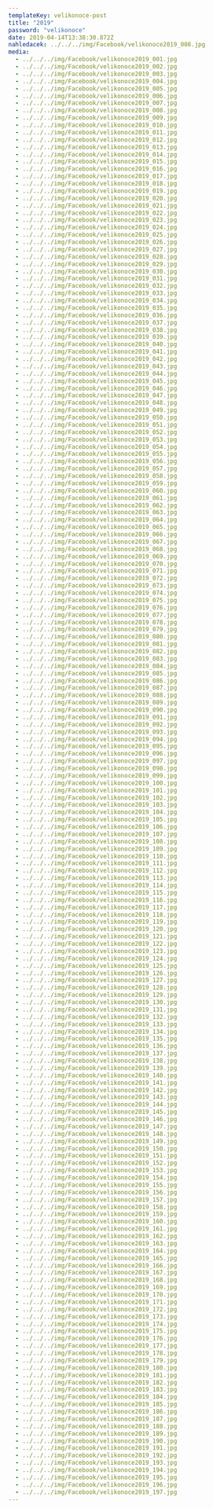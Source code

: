 ```yaml
---
templateKey: velikonoce-post
title: "2019"
password: "velikonoce"
date: 2019-04-14T13:38:30.872Z
nahledacek: ../../../img/Facebook/velikonoce2019_008.jpg
media:
  - ../../../img/Facebook/velikonoce2019_001.jpg
  - ../../../img/Facebook/velikonoce2019_002.jpg
  - ../../../img/Facebook/velikonoce2019_003.jpg
  - ../../../img/Facebook/velikonoce2019_004.jpg
  - ../../../img/Facebook/velikonoce2019_005.jpg
  - ../../../img/Facebook/velikonoce2019_006.jpg
  - ../../../img/Facebook/velikonoce2019_007.jpg
  - ../../../img/Facebook/velikonoce2019_008.jpg
  - ../../../img/Facebook/velikonoce2019_009.jpg
  - ../../../img/Facebook/velikonoce2019_010.jpg
  - ../../../img/Facebook/velikonoce2019_011.jpg
  - ../../../img/Facebook/velikonoce2019_012.jpg
  - ../../../img/Facebook/velikonoce2019_013.jpg
  - ../../../img/Facebook/velikonoce2019_014.jpg
  - ../../../img/Facebook/velikonoce2019_015.jpg
  - ../../../img/Facebook/velikonoce2019_016.jpg
  - ../../../img/Facebook/velikonoce2019_017.jpg
  - ../../../img/Facebook/velikonoce2019_018.jpg
  - ../../../img/Facebook/velikonoce2019_019.jpg
  - ../../../img/Facebook/velikonoce2019_020.jpg
  - ../../../img/Facebook/velikonoce2019_021.jpg
  - ../../../img/Facebook/velikonoce2019_022.jpg
  - ../../../img/Facebook/velikonoce2019_023.jpg
  - ../../../img/Facebook/velikonoce2019_024.jpg
  - ../../../img/Facebook/velikonoce2019_025.jpg
  - ../../../img/Facebook/velikonoce2019_026.jpg
  - ../../../img/Facebook/velikonoce2019_027.jpg
  - ../../../img/Facebook/velikonoce2019_028.jpg
  - ../../../img/Facebook/velikonoce2019_029.jpg
  - ../../../img/Facebook/velikonoce2019_030.jpg
  - ../../../img/Facebook/velikonoce2019_031.jpg
  - ../../../img/Facebook/velikonoce2019_032.jpg
  - ../../../img/Facebook/velikonoce2019_033.jpg
  - ../../../img/Facebook/velikonoce2019_034.jpg
  - ../../../img/Facebook/velikonoce2019_035.jpg
  - ../../../img/Facebook/velikonoce2019_036.jpg
  - ../../../img/Facebook/velikonoce2019_037.jpg
  - ../../../img/Facebook/velikonoce2019_038.jpg
  - ../../../img/Facebook/velikonoce2019_039.jpg
  - ../../../img/Facebook/velikonoce2019_040.jpg
  - ../../../img/Facebook/velikonoce2019_041.jpg
  - ../../../img/Facebook/velikonoce2019_042.jpg
  - ../../../img/Facebook/velikonoce2019_043.jpg
  - ../../../img/Facebook/velikonoce2019_044.jpg
  - ../../../img/Facebook/velikonoce2019_045.jpg
  - ../../../img/Facebook/velikonoce2019_046.jpg
  - ../../../img/Facebook/velikonoce2019_047.jpg
  - ../../../img/Facebook/velikonoce2019_048.jpg
  - ../../../img/Facebook/velikonoce2019_049.jpg
  - ../../../img/Facebook/velikonoce2019_050.jpg
  - ../../../img/Facebook/velikonoce2019_051.jpg
  - ../../../img/Facebook/velikonoce2019_052.jpg
  - ../../../img/Facebook/velikonoce2019_053.jpg
  - ../../../img/Facebook/velikonoce2019_054.jpg
  - ../../../img/Facebook/velikonoce2019_055.jpg
  - ../../../img/Facebook/velikonoce2019_056.jpg
  - ../../../img/Facebook/velikonoce2019_057.jpg
  - ../../../img/Facebook/velikonoce2019_058.jpg
  - ../../../img/Facebook/velikonoce2019_059.jpg
  - ../../../img/Facebook/velikonoce2019_060.jpg
  - ../../../img/Facebook/velikonoce2019_061.jpg
  - ../../../img/Facebook/velikonoce2019_062.jpg
  - ../../../img/Facebook/velikonoce2019_063.jpg
  - ../../../img/Facebook/velikonoce2019_064.jpg
  - ../../../img/Facebook/velikonoce2019_065.jpg
  - ../../../img/Facebook/velikonoce2019_066.jpg
  - ../../../img/Facebook/velikonoce2019_067.jpg
  - ../../../img/Facebook/velikonoce2019_068.jpg
  - ../../../img/Facebook/velikonoce2019_069.jpg
  - ../../../img/Facebook/velikonoce2019_070.jpg
  - ../../../img/Facebook/velikonoce2019_071.jpg
  - ../../../img/Facebook/velikonoce2019_072.jpg
  - ../../../img/Facebook/velikonoce2019_073.jpg
  - ../../../img/Facebook/velikonoce2019_074.jpg
  - ../../../img/Facebook/velikonoce2019_075.jpg
  - ../../../img/Facebook/velikonoce2019_076.jpg
  - ../../../img/Facebook/velikonoce2019_077.jpg
  - ../../../img/Facebook/velikonoce2019_078.jpg
  - ../../../img/Facebook/velikonoce2019_079.jpg
  - ../../../img/Facebook/velikonoce2019_080.jpg
  - ../../../img/Facebook/velikonoce2019_081.jpg
  - ../../../img/Facebook/velikonoce2019_082.jpg
  - ../../../img/Facebook/velikonoce2019_083.jpg
  - ../../../img/Facebook/velikonoce2019_084.jpg
  - ../../../img/Facebook/velikonoce2019_085.jpg
  - ../../../img/Facebook/velikonoce2019_086.jpg
  - ../../../img/Facebook/velikonoce2019_087.jpg
  - ../../../img/Facebook/velikonoce2019_088.jpg
  - ../../../img/Facebook/velikonoce2019_089.jpg
  - ../../../img/Facebook/velikonoce2019_090.jpg
  - ../../../img/Facebook/velikonoce2019_091.jpg
  - ../../../img/Facebook/velikonoce2019_092.jpg
  - ../../../img/Facebook/velikonoce2019_093.jpg
  - ../../../img/Facebook/velikonoce2019_094.jpg
  - ../../../img/Facebook/velikonoce2019_095.jpg
  - ../../../img/Facebook/velikonoce2019_096.jpg
  - ../../../img/Facebook/velikonoce2019_097.jpg
  - ../../../img/Facebook/velikonoce2019_098.jpg
  - ../../../img/Facebook/velikonoce2019_099.jpg
  - ../../../img/Facebook/velikonoce2019_100.jpg
  - ../../../img/Facebook/velikonoce2019_101.jpg
  - ../../../img/Facebook/velikonoce2019_102.jpg
  - ../../../img/Facebook/velikonoce2019_103.jpg
  - ../../../img/Facebook/velikonoce2019_104.jpg
  - ../../../img/Facebook/velikonoce2019_105.jpg
  - ../../../img/Facebook/velikonoce2019_106.jpg
  - ../../../img/Facebook/velikonoce2019_107.jpg
  - ../../../img/Facebook/velikonoce2019_108.jpg
  - ../../../img/Facebook/velikonoce2019_109.jpg
  - ../../../img/Facebook/velikonoce2019_110.jpg
  - ../../../img/Facebook/velikonoce2019_111.jpg
  - ../../../img/Facebook/velikonoce2019_112.jpg
  - ../../../img/Facebook/velikonoce2019_113.jpg
  - ../../../img/Facebook/velikonoce2019_114.jpg
  - ../../../img/Facebook/velikonoce2019_115.jpg
  - ../../../img/Facebook/velikonoce2019_116.jpg
  - ../../../img/Facebook/velikonoce2019_117.jpg
  - ../../../img/Facebook/velikonoce2019_118.jpg
  - ../../../img/Facebook/velikonoce2019_119.jpg
  - ../../../img/Facebook/velikonoce2019_120.jpg
  - ../../../img/Facebook/velikonoce2019_121.jpg
  - ../../../img/Facebook/velikonoce2019_122.jpg
  - ../../../img/Facebook/velikonoce2019_123.jpg
  - ../../../img/Facebook/velikonoce2019_124.jpg
  - ../../../img/Facebook/velikonoce2019_125.jpg
  - ../../../img/Facebook/velikonoce2019_126.jpg
  - ../../../img/Facebook/velikonoce2019_127.jpg
  - ../../../img/Facebook/velikonoce2019_128.jpg
  - ../../../img/Facebook/velikonoce2019_129.jpg
  - ../../../img/Facebook/velikonoce2019_130.jpg
  - ../../../img/Facebook/velikonoce2019_131.jpg
  - ../../../img/Facebook/velikonoce2019_132.jpg
  - ../../../img/Facebook/velikonoce2019_133.jpg
  - ../../../img/Facebook/velikonoce2019_134.jpg
  - ../../../img/Facebook/velikonoce2019_135.jpg
  - ../../../img/Facebook/velikonoce2019_136.jpg
  - ../../../img/Facebook/velikonoce2019_137.jpg
  - ../../../img/Facebook/velikonoce2019_138.jpg
  - ../../../img/Facebook/velikonoce2019_139.jpg
  - ../../../img/Facebook/velikonoce2019_140.jpg
  - ../../../img/Facebook/velikonoce2019_141.jpg
  - ../../../img/Facebook/velikonoce2019_142.jpg
  - ../../../img/Facebook/velikonoce2019_143.jpg
  - ../../../img/Facebook/velikonoce2019_144.jpg
  - ../../../img/Facebook/velikonoce2019_145.jpg
  - ../../../img/Facebook/velikonoce2019_146.jpg
  - ../../../img/Facebook/velikonoce2019_147.jpg
  - ../../../img/Facebook/velikonoce2019_148.jpg
  - ../../../img/Facebook/velikonoce2019_149.jpg
  - ../../../img/Facebook/velikonoce2019_150.jpg
  - ../../../img/Facebook/velikonoce2019_151.jpg
  - ../../../img/Facebook/velikonoce2019_152.jpg
  - ../../../img/Facebook/velikonoce2019_153.jpg
  - ../../../img/Facebook/velikonoce2019_154.jpg
  - ../../../img/Facebook/velikonoce2019_155.jpg
  - ../../../img/Facebook/velikonoce2019_156.jpg
  - ../../../img/Facebook/velikonoce2019_157.jpg
  - ../../../img/Facebook/velikonoce2019_158.jpg
  - ../../../img/Facebook/velikonoce2019_159.jpg
  - ../../../img/Facebook/velikonoce2019_160.jpg
  - ../../../img/Facebook/velikonoce2019_161.jpg
  - ../../../img/Facebook/velikonoce2019_162.jpg
  - ../../../img/Facebook/velikonoce2019_163.jpg
  - ../../../img/Facebook/velikonoce2019_164.jpg
  - ../../../img/Facebook/velikonoce2019_165.jpg
  - ../../../img/Facebook/velikonoce2019_166.jpg
  - ../../../img/Facebook/velikonoce2019_167.jpg
  - ../../../img/Facebook/velikonoce2019_168.jpg
  - ../../../img/Facebook/velikonoce2019_169.jpg
  - ../../../img/Facebook/velikonoce2019_170.jpg
  - ../../../img/Facebook/velikonoce2019_171.jpg
  - ../../../img/Facebook/velikonoce2019_172.jpg
  - ../../../img/Facebook/velikonoce2019_173.jpg
  - ../../../img/Facebook/velikonoce2019_174.jpg
  - ../../../img/Facebook/velikonoce2019_175.jpg
  - ../../../img/Facebook/velikonoce2019_176.jpg
  - ../../../img/Facebook/velikonoce2019_177.jpg
  - ../../../img/Facebook/velikonoce2019_178.jpg
  - ../../../img/Facebook/velikonoce2019_179.jpg
  - ../../../img/Facebook/velikonoce2019_180.jpg
  - ../../../img/Facebook/velikonoce2019_181.jpg
  - ../../../img/Facebook/velikonoce2019_182.jpg
  - ../../../img/Facebook/velikonoce2019_183.jpg
  - ../../../img/Facebook/velikonoce2019_184.jpg
  - ../../../img/Facebook/velikonoce2019_185.jpg
  - ../../../img/Facebook/velikonoce2019_186.jpg
  - ../../../img/Facebook/velikonoce2019_187.jpg
  - ../../../img/Facebook/velikonoce2019_188.jpg
  - ../../../img/Facebook/velikonoce2019_189.jpg
  - ../../../img/Facebook/velikonoce2019_190.jpg
  - ../../../img/Facebook/velikonoce2019_191.jpg
  - ../../../img/Facebook/velikonoce2019_192.jpg
  - ../../../img/Facebook/velikonoce2019_193.jpg
  - ../../../img/Facebook/velikonoce2019_194.jpg
  - ../../../img/Facebook/velikonoce2019_195.jpg
  - ../../../img/Facebook/velikonoce2019_196.jpg
  - ../../../img/Facebook/velikonoce2019_197.jpg
---
```

